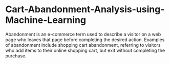 # Cart-Abandonment-Analysis-using-Machine-Learning

Abandonment is an e-commerce term used to describe a visitor on a web page who leaves that page before completing the desired action. Examples of abandonment include shopping cart abandonment, referring to visitors who add items to their online shopping cart, but exit without completing the purchase.

